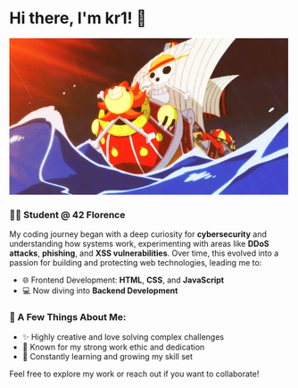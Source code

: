 # Hi there, I'm kr1! 👋

![Creative GIF](./sunny.gif)

### 👨‍🎓 Student @ 42 Florence
My coding journey began with a deep curiosity for **cybersecurity** and understanding how systems work, experimenting with areas like **DDoS attacks**, **phishing**, and **XSS vulnerabilities**. Over time, this evolved into a passion for building and protecting web technologies, leading me to:

- 🌐 Frontend Development: **HTML**, **CSS**, and **JavaScript**
- 💻 Now diving into **Backend Development**

### 🚀 A Few Things About Me:
- ✨ Highly creative and love solving complex challenges
- 💪 Known for my strong work ethic and dedication
- 🌱 Constantly learning and growing my skill set

Feel free to explore my work or reach out if you want to collaborate!

